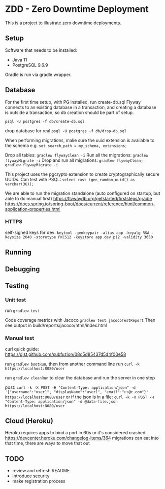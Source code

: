 # ZDD - Zero Downtime Deployment

This is a project to illustrate zero downtime deployments.

## Setup

Software that needs to be installed:

* Java 11
* PostgreSQL 9.6.9

Gradle is run via gradle wrapper.

## Database

For the first time setup, with PG installed, run create-db.sql 
Flyway connects to an existing database in a transaction,
and creating a database is outside a transaction, so db creation should be part of setup.
 

`psql -U postgres -f db/create-db.sql`

drop database for real
`psql -U postgres -f db/drop-db.sql`

When performing migrations, make sure the uuid extension is available to the schema
e.g. `set search_path = my_schema, extensions;`

Drop all tables: `gradlew flywayClean -i`
Run all the migrations: `gradlew flywayMigrate -i`
Drop and run all migrations: `gradlew flywayClean; gradlew flywayMigrate -i`

This project uses the pgcrypto extension to create cryptographically secure UUIDs.
Can test with PSQL: `select cast (gen_random_uuid() as varchar(36));`

We are able to run the migration standalone (auto configured on startup, but able to do manual first)
https://flywaydb.org/getstarted/firststeps/gradle
https://docs.spring.io/spring-boot/docs/current/reference/html/common-application-properties.html

### HTTPS

self-signed keys for dev:
`keytool -genkeypair -alias app -keyalg RSA -keysize 2048 -storetype PKCS12 -keystore app.dev.p12 -validity 3650`


## Running

## Debugging


## Testing

### Unit test
 
run `gradlew test`

Code coverage metrics with Jacoco
`gradlew test jacocoTestReport`
Then see output in build/reports/jacoco/html/index.html

### Manual test

curl quick guide: https://gist.github.com/subfuzion/08c5d85437d5d4f00e58

run `gradlew bootRun`, then from another command line run `curl -k https://localhost:8080/user`

run `gradlew cleanRun` to clear the database and run the server in one step

post:
`curl -k -X POST -H "Content-Type: application/json" -d '{"username":"user1", "displayName":"user1", "email":"us@r.com"}' https://localhost:8080/user`
or if the json is in a file:
`curl -k -X POST -H "Content-Type: application/json" -d @data-file.json https://localhost:8080/user`


## Cloud (Heroku)
 
Heroku requires apps to bind a port in 60s or it's considered crashed
https://devcenter.heroku.com/changelog-items/364
migrations can eat into that time, there are ways to move that out


## TODO

* review and refresh README
* introduce security
* make registration process


